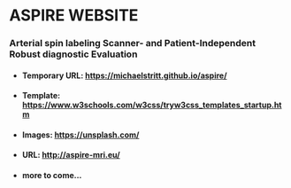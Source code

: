 # ASPIRE WEBSITE

### Arterial spin labeling Scanner- and Patient-Independent Robust diagnostic Evaluation

* #### Temporary URL: https://michaelstritt.github.io/aspire/
* #### Template: https://www.w3schools.com/w3css/tryw3css_templates_startup.htm
* #### Images: https://unsplash.com/
* #### URL: http://aspire-mri.eu/
* #### more to come...
